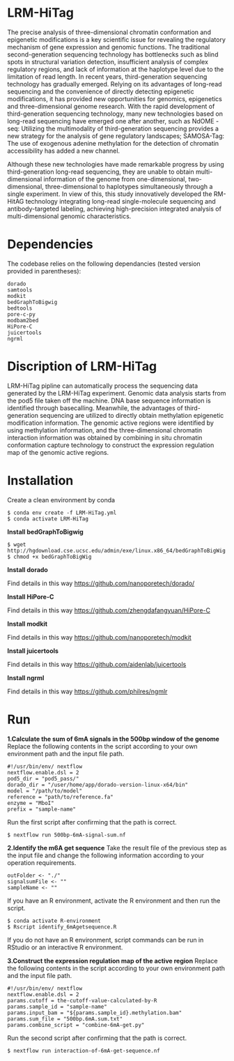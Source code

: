 # LRM-HiTag
The precise analysis of three-dimensional chromatin conformation and epigenetic modifications is a key scientific issue for revealing the regulatory mechanism of gene expression and genomic functions. The traditional second-generation sequencing technology has bottlenecks such as blind spots in structural variation detection, insufficient analysis of complex regulatory regions, and lack of information at the haplotype level due to the limitation of read length. In recent years, third-generation sequencing technology has gradually emerged. Relying on its advantages of long-read sequencing and the convenience of directly detecting epigenetic modifications, it has provided new opportunities for genomics, epigenetics and three-dimensional genome research. With the rapid development of third-generation sequencing technology, many new technologies based on long-read sequencing have emerged one after another, such as NdOME -seq: Utilizing the multimodality of third-generation sequencing provides a new strategy for the analysis of gene regulatory landscapes; SAMOSA-Tag: The use of exogenous adenine methylation for the detection of chromatin accessibility has added a new channel.

Although these new technologies have made remarkable progress by using third-generation long-read sequencing, they are unable to obtain multi-dimensional information of the genome from one-dimensional, two-dimensional, three-dimensional to haplotypes simultaneously through a single experiment. In view of this, this study innovatively developed the RM-HitAG technology integrating long-read single-molecule sequencing and antibody-targeted labeling, achieving high-precision integrated analysis of multi-dimensional genomic characteristics.
# Dependencies
The codebase relies on the following dependancies (tested version provided in parentheses):
```
dorado
samtools
modkit
bedGraphToBigwig
bedtools
pore-c-py
modbam2bed
HiPore-C
juicertools
ngrml
```
# Discription of LRM-HiTag
LRM-HiTag pipline can automatically process the sequencing data generated by the LRM-HiTag experiment. Genomic data analysis starts from the pod5 file taken off the machine. DNA base sequence information is identified through basecalling. Meanwhile, the advantages of third-generation sequencing are utilized to directly obtain methylation epigenetic modification information. The genomic active regions were identified by using methylation information, and the three-dimensional chromatin interaction information was obtained by combining in situ chromatin conformation capture technology to construct the expression regulation map of the genomic active regions.
# Installation
Create a clean environment by conda
```
$ conda env create -f LRM-HiTag.yml
$ conda activate LRM-HiTag
```
**Install bedGraphToBigwig**
```
$ wget http://hgdownload.cse.ucsc.edu/admin/exe/linux.x86_64/bedGraphToBigWig
$ chmod +x bedGraphToBigWig
```
**Install dorado**

Find details in this way https://github.com/nanoporetech/dorado/

**Install HiPore-C**

Find details in this way https://github.com/zhengdafangyuan/HiPore-C

**Install modkit**

Find details in this way https://github.com/nanoporetech/modkit

**Install juicertools**

Find details in this way https://github.com/aidenlab/juicertools

**Install ngrml**

Find details in this way https://github.com/philres/ngmlr
# Run
**1.Calculate the sum of 6mA signals in the 500bp window of the genome**
Replace the following contents in the script according to your own environment path and the input file path.
```
#!/usr/bin/env/ nextflow
nextflow.enable.dsl = 2
pod5_dir = "pod5_pass/"
dorado_dir = "/user/home/app/dorado-version-linux-x64/bin"
model = "/path/to/model"
reference = "path/to/reference.fa"
enzyme = "MboI"
prefix = "sample-name"
```
Run the first script after confirming that the path is correct.
```
$ nextflow run 500bp-6mA-signal-sum.nf
```
**2.Identify the m6A get sequence**
Take the result file of the previous step as the input file and change the following information according to your operation requirements.
```
outFolder <- "./"
signalsumFile <- ""
sampleName <- ""
```
If you have an R environment, activate the R environment and then run the script.
```
$ conda activate R-environment
$ Rscript identify_6mAgetsequence.R
```
If you do not have an R environment, script commands can be run in RStudio or an interactive R environment.

**3.Construct the expression regulation map of the active region**
Replace the following contents in the script according to your own environment path and the input file path.
```
#!/usr/bin/env/ nextflow
nextflow.enable.dsl = 2
params.cutoff = the-cutoff-value-calculated-by-R
params.sample_id = "sample-name" 
params.input_bam = "${params.sample_id}.methylation.bam"
params.sum_file = "500bp.6mA.sum.txt"
params.combine_script = "combine-6mA-get.py"
```
Run the second script after confirming that the path is correct.
```
$ nextflow run interaction-of-6mA-get-sequence.nf
```
